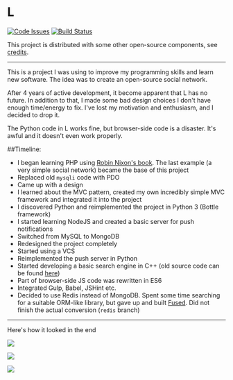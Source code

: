 # L

[![Code Issues](https://www.quantifiedcode.com/api/v1/project/19cd4784a9b4456c94513fa1ecc77034/badge.svg)](https://www.quantifiedcode.com/app/project/19cd4784a9b4456c94513fa1ecc77034)
[![Build Status](https://travis-ci.org/vaultah/L.svg?branch=master)](https://travis-ci.org/vaultah/L)

This project is distributed with some other open-source components, see [credits](CREDITS.md).

------------------------------

This is a project I was using to improve my programming skills and learn new software. The idea was to create an open-source social network.

After 4 years of active development, it become apparent that L has no future. In addition to that, I made some bad design choices I don't have enough time/energy to fix. I've lost my motivation and enthusiasm, and I decided to drop it.

The Python code in L works fine, but browser-side code is a disaster. It's awful and it doesn't even work properly.

##Timeline:

- I began learning PHP using [Robin Nixon's book](http://lpmj.net/4thedition). The last example (a very simple social network) became the base of this project
- Replaced old `mysqli` code with PDO
- Came up with a design
- I learned about the MVC pattern, created my own incredibly simple MVC framework and integrated it into the project
- I discovered Python and reimplemented the project in Python 3 (Bottle framework)
- I started learning NodeJS and created a basic server for push notifications
- Switched from MySQL to MongoDB
- Redesigned the project completely
- Started using a VCS
- Reimplemented the push server in Python
- Started developing a basic search engine in C++ (old source code can be found [here](https://github.com/vaultah/hasty/tree/fd19f4620d238ad350a9352fc68e82c60012c415))
- Part of browser-side JS code was rewritten in ES6
- Integrated Gulp, Babel, JSHint etc.
- Decided to use Redis instead of MongoDB. Spent some time searching for a suitable ORM-like library, but gave up and built [Fused](https://github.com/vaultah/fused). Did not finish the actual conversion (`redis` branch)

----------------------------



Here's how it looked in the end


![](http://i.imgur.com/cAsKmBt.jpg)

![](http://i.imgur.com/MowTcKu.png)

![](http://i.imgur.com/1aZOpRG.png)

